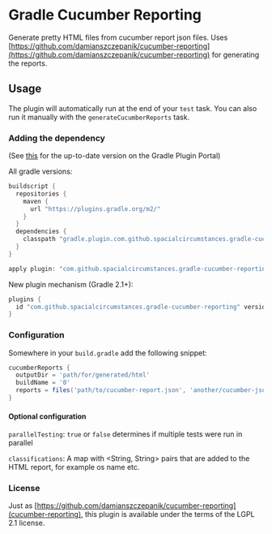 # Gradle Cucumber Reporting
Generate pretty HTML files from cucumber report json files.
Uses [https://github.com/damianszczepanik/cucumber-reporting](https://github.com/damianszczepanik/cucumber-reporting) for generating the reports.

## Usage

The plugin will automatically run at the end of your `test` task. You can also run it manually with the `generateCucumberReports` task.

### Adding the dependency

(See [this](https://plugins.gradle.org/plugin/com.github.spacialcircumstances.gradle-cucumber-reporting) for the up-to-date version on the Gradle Plugin Portal)

All gradle versions:
```gradle
buildscript {
  repositories {
    maven {
      url "https://plugins.gradle.org/m2/"
    }
  }
  dependencies {
    classpath "gradle.plugin.com.github.spacialcircumstances.gradle-cucumber-reporting:gradle-cucumber-reporting:0.0.9"
  }
}

apply plugin: "com.github.spacialcircumstances.gradle-cucumber-reporting"
```

New plugin mechanism (Gradle 2.1+):
```gradle
plugins {
  id "com.github.spacialcircumstances.gradle-cucumber-reporting" version "0.0.9"
}
```

### Configuration

Somewhere in your `build.gradle` add the following snippet:

```gradle
cucumberReports {
  outputDir = 'path/for/generated/html'
  buildName = '0'
  reports = files('path/to/cucumber-report.json', 'another/cucumber-json.json')
}
```

#### Optional configuration

`parallelTesting`: `true` or `false` determines if multiple tests were run in parallel

`classifications`: A map with <String, String> pairs that are added to the HTML report, for example os name etc.

### License

Just as [https://github.com/damianszczepanik/cucumber-reporting](cucumber-reporting), this plugin is available under the terms of the LGPL 2.1 license.